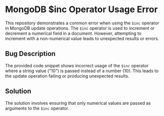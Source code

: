 # MongoDB $inc Operator Usage Error

This repository demonstrates a common error when using the `$inc` operator in MongoDB update operations. The `$inc` operator is used to increment or decrement a numerical field in a document.  However, attempting to increment with a non-numerical value leads to unexpected results or errors.

## Bug Description
The provided code snippet shows incorrect usage of the `$inc` operator where a string value ("10") is passed instead of a number (10). This leads to the update operation failing or producing unexpected results.

## Solution
The solution involves ensuring that only numerical values are passed as arguments to the `$inc` operator.